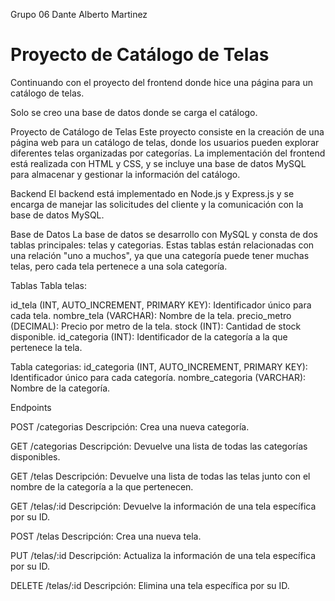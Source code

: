Grupo 06 Dante Alberto Martinez

# Proyecto de Catálogo de Telas

Continuando con el proyecto del frontend donde hice una página para un catálogo de telas.

Solo se creo una base de datos donde se carga el catálogo.

Proyecto de Catálogo de Telas
Este proyecto consiste en la creación de una página web para un catálogo de telas, donde los usuarios pueden explorar diferentes telas organizadas por categorías. La implementación del frontend está realizada con HTML y CSS, y se incluye una base de datos MySQL para almacenar y gestionar la información del catálogo.

Backend
El backend está implementado en Node.js y Express.js y se encarga de manejar las solicitudes del cliente y la comunicación con la base de datos MySQL.

Base de Datos
La base de datos se desarrollo con MySQL y consta de dos tablas principales: telas y categorias. Estas tablas están relacionadas con una relación "uno a muchos", ya que una categoría puede tener muchas telas, pero cada tela pertenece a una sola categoría.

Tablas
Tabla telas:

id_tela (INT, AUTO_INCREMENT, PRIMARY KEY): Identificador único para cada tela.
nombre_tela (VARCHAR): Nombre de la tela.
precio_metro (DECIMAL): Precio por metro de la tela.
stock (INT): Cantidad de stock disponible.
id_categoria (INT): Identificador de la categoría a la que pertenece la tela.

Tabla categorias:
id_categoria (INT, AUTO_INCREMENT, PRIMARY KEY): Identificador único para cada categoría.
nombre_categoria (VARCHAR): Nombre de la categoría.


Endpoints

POST /categorias
Descripción: Crea una nueva categoría.

GET /categorias
Descripción: Devuelve una lista de todas las categorías disponibles.

GET /telas
Descripción: Devuelve una lista de todas las telas junto con el nombre de la categoría a la que pertenecen.

GET /telas/:id
Descripción: Devuelve la información de una tela específica por su ID.

POST /telas
Descripción: Crea una nueva tela.

PUT /telas/:id
Descripción: Actualiza la información de una tela específica por su ID.

DELETE /telas/:id
Descripción: Elimina una tela específica por su ID.




